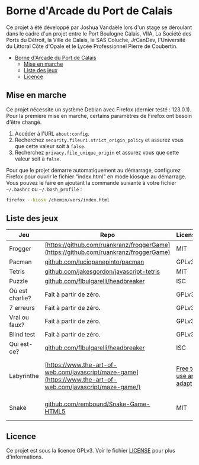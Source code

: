 # Borne d'Arcade du Port de Calais

Ce projet à été développé par Joshua Vandaële lors d'un stage se déroulant dans le cadre d'un projet entre le Port Boulogne Calais, VIIA, La Société des Ports du Détroit, la Ville de Calais, le SAS Coluche, JrCanDev, l'Université du Littoral Côte d'Opale et le Lycée Professionnel Pierre de Coubertin.

- [Borne d'Arcade du Port de Calais](#borne-darcade-du-port-de-calais)
  - [Mise en marche](#mise-en-marche)
  - [Liste des jeux](#liste-des-jeux)
  - [Licence](#licence)

## Mise en marche

Ce projet nécessite un système Debian avec Firefox (dernier testé : 123.0.1). Pour la première mise en marche, certains paramètres de Firefox ont besoin d'être changé.

1. Accéder à l'URL `about:config`.
2. Recherchez `security.fileuri.strict_origin_policy` et assurez vous que cette valeur soit à `false`.
3. Recherchez `privacy.file_unique_origin` et assurez vous que cette valeur soit à `false`.

Pour que le projet démarre automatiquement au démarrage, configurez Firefox pour ouvrir le fichier "index.html" en mode kiosque au démarrage. Vous pouvez le faire en ajoutant la commande suivante à votre fichier `~/.bashrc` ou `~/.bash_profile` :

```bash
firefox --kiosk /chemin/vers/index.html
```

## Liste des jeux

| Jeu             | Repo                                                                                                        | License                                                                | Demo                                                                                                                                            |
| --------------- | ----------------------------------------------------------------------------------------------------------- | ---------------------------------------------------------------------- | ----------------------------------------------------------------------------------------------------------------------------------------------- |
| Frogger         | [https://github.com/ruankranz/froggerGame](https://github.com/ruankranz/froggerGame)                        | MIT                                                                    | [ruankranz.github.io/froggerGame/](https://ruankranz.github.io/froggerGame/)                                                                    |
| Pacman          | [github.com/luciopanepinto/pacman](https://github.com/luciopanepinto/pacman)                                | GPLv3                                                                  | [pacman-e281c.firebaseapp.com](https://pacman-e281c.firebaseapp.com/)                                                                           |
| Tetris          | [github.com/jakesgordon/javascript-tetris](https://github.com/jakesgordon/javascript-tetris/)               | MIT                                                                    | [jakesgordon.com/games/tetris/](https://jakesgordon.com/games/tetris/)                                                                          |
| Puzzle          | [github.com/flbulgarelli/headbreaker](https://github.com/flbulgarelli/headbreaker)                          | ISC                                                                    | [flbulgarelli.github.io/headbreaker](https://flbulgarelli.github.io/headbreaker/)                                                               |
| Où est charlie? | Fait à partir de zéro.                                                                                      | GPLv3                                                                  | N/A                                                                                                                                             |
| 7 erreurs       | Fait à partir de zéro.                                                                                      | GPLv3                                                                  | N/A                                                                                                                                             |
| Vrai ou faux?   | Fait à partir de zéro.                                                                                      | GPLv3                                                                  | N/A                                                                                                                                             |
| Blind test      | Fait à partir de zéro.                                                                                      | GPLv3                                                                  | N/A                                                                                                                                             |
| Qui est-ce?     | [github.com/flbulgarelli/headbreaker](https://github.com/flbulgarelli/headbreaker)                          | ISC                                                                    | [flbulgarelli.github.io/headbreaker](https://flbulgarelli.github.io/headbreaker/)                                                               |
| Labyrinthe      | [https://www.the-art-of-web.com/javascript/maze-game](https://www.the-art-of-web.com/javascript/maze-game/) | [Free to use and adapt](https://www.the-art-of-web.com/copyright.html) | [https://www.the-art-of-web.com/javascript/maze-game-large/](https://www.the-art-of-web.com/javascript/maze-game-large/)                        |
| Snake           | [github.com/rembound/Snake-Game-HTML5](https://github.com/rembound/Snake-Game-HTML5)                        | MIT                                                                    | [rembound.com/articles/creating-a-snake-game-tutorial-with-html5](https://rembound.com/articles/creating-a-snake-game-tutorial-with-html5#demo) |

## Licence

Ce projet est sous la licence GPLv3. Voir le fichier [LICENSE](LICENSE) pour plus d'informations.
